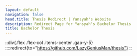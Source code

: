 ```yaml
---
layout: default
navigation: false
head.title: Thesis Redirect | Yansyah's Website
description: Redirect Page for Yansyah's Bachelor Thesis
title: Bachelor Thesis
---
```


::div{.flex .flex-col .items-center .gap-y-5}
::::redirect{to="https://github.com/LazyGeniusMan/thesis"}
::
